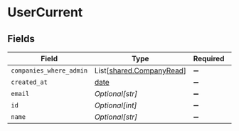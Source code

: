 # UserCurrent


## Fields

| Field                                                                | Type                                                                 | Required                                                             | Description                                                          | Example                                                              |
| -------------------------------------------------------------------- | -------------------------------------------------------------------- | -------------------------------------------------------------------- | -------------------------------------------------------------------- | -------------------------------------------------------------------- |
| `companies_where_admin`                                              | List[[shared.CompanyRead](../../models/shared/companyread.md)]       | :heavy_minus_sign:                                                   | N/A                                                                  |                                                                      |
| `created_at`                                                         | [date](https://docs.python.org/3/library/datetime.html#date-objects) | :heavy_minus_sign:                                                   | N/A                                                                  |                                                                      |
| `email`                                                              | *Optional[str]*                                                      | :heavy_minus_sign:                                                   | N/A                                                                  | john@example.org                                                     |
| `id`                                                                 | *Optional[int]*                                                      | :heavy_minus_sign:                                                   | N/A                                                                  | 1                                                                    |
| `name`                                                               | *Optional[str]*                                                      | :heavy_minus_sign:                                                   | N/A                                                                  | John Doe                                                             |
